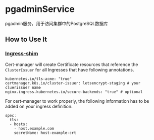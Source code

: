 # pgadminService

pgadmin服务，用于访问集群中的PostgreSQL数据库

## How to Use It
### [Ingress-shim](https://cert-manager.readthedocs.io/en/latest/reference/ingress-shim.html#ingress-shim)
Cert-manager will create Certificate resources that reference the `ClusterIssuer` for all Ingresses that have following annotations.
```
kubernetes.io/tls-acme: "true"
certmanager.k8s.io/cluster-issuer: letsencrypt-staging # your cluerissuer name
nginx.ingress.kubernetes.io/secure-backends: "true" # optional
```

For cert-manager to work properly, the following information has to be added on your ingress definition.
```
spec:
  tls:
  - hosts:
    - host.example.com
    secretName: host-example-crt
```